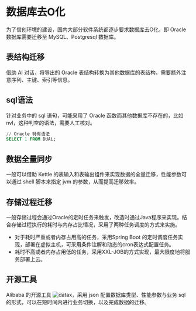 # 数据库去O化
为了信创环境的建设，国内大部分软件系统都逐步要求数据库去O化，即 Oracle 数据库需要迁移至 MySQL、Postgresql 数据库。

## 表结构迁移
借助 AI 对话，将导出的 Oracle 表结构转换为其他数据库的表结构，需要额外注意序列、主键、索引等信息。

## sql语法
针对业务中的 sql 语句，可能采用了 Oracle 函数而其他数据库不存在的，比如 nvl，这种判空的语法，需要人工核对。

```sql
// Oracle 特有语法
SELECT 1 FROM DUAL;

```

## 数据全量同步
一般可以借助 Kettle 的表输入和表输出组件来实现数据的全量迁移，性能参数可以通过 shell 脚本来指定 jvm 的参数，从而提高迁移效率。

## 存储过程迁移
一般存储过程会通过Oracle的定时任务来触发，改造时通过Java程序来实现。结合存储过程执行的耗时与内存占比情况，采用了两种任务调度的方式来实施。
- 对于耗时严重或者内存占用高的任务，采用Spring Boot 的定时调度任务实现，部署在虚拟主机，可采用条件注解和动态的cron表达式配置任务。
- 耗时不高或者内存占用低的任务，采用XXL-JOB的方式实现，最大限度地将服务部署上云。

## 开源工具
Alibaba 的开源工具 ![datax](https://github.com/alibaba/DataX)，采用 json 配置数据库类型、性能参数与业务 sql 的形式，可以在短时间内进行业务切换，以及完成数据的迁移。

